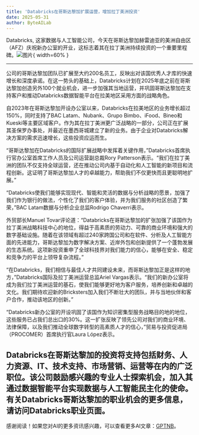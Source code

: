 ```yaml
---
title: 'Databricks在哥斯达黎加扩展运营，增加拉丁美洲投资'
date: 2025-05-31
author: ByteAILab
---
```


Databricks, 这家数据与人工智能公司，今天在哥斯达黎加赫雷迪亚的美洲自由区（AFZ）庆祝新办公室的开业，这标志着其在拉丁美洲持续投资的一个重要里程碑。![图片](https://ai-techpark.com/wp-content/uploads/Databricks-Grows.jpg){ width=60% }

---
公司的哥斯达黎加团队已扩展至大约200名员工，反映出对该国优秀人才库的快速增长和深度承诺。在这一势头的基础上，Databricks计划在2025年底之前在哥斯达黎加创造另外100个就业机会，进一步加强其当地运营，并巩固哥斯达黎加在支持客户和推动Databricks数据智能平台在拉美地区采用方面的战略角色。

自2023年在哥斯达黎加开设办公室以来，Databricks在拉美地区的业务增长超过150%，同时支持了BAC Latam、Nubank、Grupo Bimbo、iFood、Bineo和Kueski等主要区域客户。作为其在拉丁美洲更广泛战略的一部分，公司正在扩展其圣保罗办事处，并最近在墨西哥城建立了新的业务。由于企业对Databricks解决方案的需求迅速增长，这些投资应运而生。

“哥斯达黎加在Databricks的国际扩展战略中发挥着关键作用，”Databricks首席执行官办公室首席工作人员及公司运营副总裁Rory Patterson表示。“我们在拉丁美洲的团队不仅支持全球运营，还在推动公司内基于自动化和人工智能的新项目和流程创新。这证明了哥斯达黎加人才的卓越能力，帮助我们不仅更快而且更聪明地扩展。”

“Databricks使我们能够实现现代、智能和灵活的数据与分析战略的愿景，加强了我们作为银行的做法，个性化了我们的客户体验，并为我们服务的社区创造了繁荣，”BAC Latam数据与分析企业总监Rodrigo Chaverri表示。

外贸部长Manuel Tovar评论道：“Databricks在哥斯达黎加的扩张加强了该国作为拉丁美洲战略科技中心的地位，得益于高素质的劳动力、可靠的商业环境和强大的数字基础设施。随着在该领域有超过240家跨国公司和在软件、分析及人工智能方面的先进能力，哥斯达黎加为数字解决方案、近岸外包和创新提供了一个蓬勃发展的生态系统。这项新投资重申了全球科技界对我们能力的信心，能够在安全、稳定和竞争力的平台上领导复杂流程。”

“在Databricks，我们相信与最佳人才共同建设未来，而哥斯达黎加正是这样的地方，”Databricks国际及拉丁美洲运营总监Ariel Vargas表示。“我们的新办公室将成为我们拉丁美洲运营的基石，使我们能够更好地为客户服务，培养创新和卓越的文化。我们期待欢迎新的Bricksters加入我们不断壮大的团队，并与当地伙伴和客户合作，推动该地区的创新。”

“Databricks新办公室的开设巩固了该国作为知识密集型服务战略目的地的地位，这些服务已占我们总出口的30%。这一扩张反映了领先公司对我们的商业环境、法律保障，以及我们推动全球数字转型的高素质人才的信心，”贸易与投资促进局（PROCOMER）首席执行官Laura López表示。

Databricks在哥斯达黎加的投资将支持包括财务、人力资源、IT、技术支持、市场营销、运营等在内的广泛职位。该公司鼓励感兴趣的专业人士探索机会，加入其通过数据智能平台实现数据与人工智能民主化的使命。有关Databricks哥斯达黎加的职业机会的更多信息，请访问Databricks职业页面。
---
感谢阅读！如果您对AI的更多资讯感兴趣，可以查看更多AI文章：[GPTNB](https://gptnb.com)。